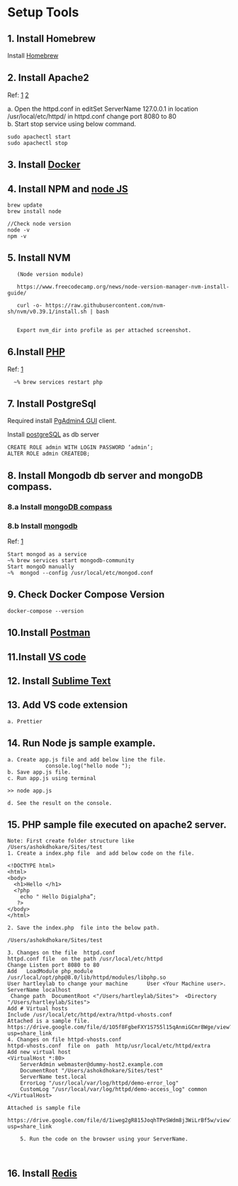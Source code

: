 # Setup Tools
 
## 1. Install Homebrew 
Install [Homebrew](https://brew.sh/)

## 2. Install Apache2 
Ref:
[1](https://www.javatpoint.com/how-to-install-apache-on-mac)
[2](https://www.digitalocean.com/community/tutorials/apache-configuration-error-ah00558-could-not-reliably-determine-the-server-s-fully-qualified-domain-name)

a. Open the httpd.conf in editSet  ServerName 127.0.0.1 in location  /usr/local/etc/httpd/ in httpd.conf change port 8080 to 80
</br>
b. Start stop service using below command.
```
sudo apachectl start
sudo apachectl stop
```
## 3. Install [Docker](https://docs.docker.com/desktop/install/mac-install/)  
       

## 4. Install NPM  and [node JS ](https://nodejs.org/en/download/package-manager/)
      
```
brew update 
brew install node

//Check node version 
node -v
npm -v
```
## 5. Install NVM 
       (Node version module)

       https://www.freecodecamp.org/news/node-version-manager-nvm-install-guide/

       curl -o- https://raw.githubusercontent.com/nvm-sh/nvm/v0.39.1/install.sh | bash


       Export nvm_dir into profile as per attached screenshot.



## 6.Install [PHP]( https://www.php.net/manual/en/install.macosx.packages.php)
   Ref: [1](https://www.geeksforgeeks.org/how-to-install-php-on-macos/)
```
  ~% brew services restart php
```

## 7. Install PostgreSql  

Required  install [PgAdmin4 GUI](https://www.pgadmin.org/download/pgadmin-4-macos/)  client.

Install [postgreSQL](https://www.sqlshack.com/setting-up-a-postgresql-database-on-mac/) as db server
```
CREATE ROLE admin WITH LOGIN PASSWORD ‘admin’;
ALTER ROLE admin CREATEDB;
```

## 8. Install  Mongodb db server and mongoDB compass.

### 8.a  Install [mongoDB compass](https://www.mongodb.com/try/download/shell)
    

### 8.b Install [mongodb](https://github.com/mongodb/homebrew-brew)

Ref: [1](https://www.mongodb.com/docs/manual/tutorial/install-mongodb-on-os-x/)
```
Start mongod as a service
~% brew services start mongodb-community
Start mongoD manually 
~%  mongod --config /usr/local/etc/mongod.conf
```
## 9. Check Docker Compose Version
```docker-compose --version```

## 10.Install [Postman](https://www.postman.com/downloads/)

## 11.Install [VS code](https://code.visualstudio.com/docs/setup/mac)

## 12. Install [Sublime Text ](https://www.sublimetext.com/3)

## 13. Add VS code extension 
	a. Prettier 
## 14. Run Node js  sample example.
```
a. Create app.js file and add below line the file.
      		console.log("hello node ");
b. Save app.js file.
c. Run app.js using terminal 

>> node app.js 

d. See the result on the console.

```
## 15. PHP sample file executed on apache2 server.
```
Note: First create folder structure like /Users/ashokdhokare/Sites/test
1. Create a index.php file  and add below code on the file.

<!DOCTYPE html>
<html>
<body>
  <h1>Hello </h1>
  <?php
    echo " Hello Digialpha”;
   ?>
</body>
</html>

2. Save the index.php  file into the below path.

/Users/ashokdhokare/Sites/test

3. Changes on the file  httpd.conf
httpd.conf file  on the path /usr/local/etc/httpd
Change Listen port 8080 to 80
Add   LoadModule php_module /usr/local/opt/php@8.0/lib/httpd/modules/libphp.so
User hartleylab to change your machine      User <Your Machine user>.
ServerName localhost
 Change path  DocumentRoot <"/Users/hartleylab/Sites">  <Directory "/Users/hartleylab/Sites">
Add # Virtual hosts
Include /usr/local/etc/httpd/extra/httpd-vhosts.conf
Attached is a sample file.  
https://drive.google.com/file/d/1O5f8FgbeFXY1S755l15qAnmiGCmr8Wge/view?usp=share_link
4. Changes on file httpd-vhosts.conf 
httpd-vhosts.conf  file on  path  http/usr/local/etc/httpd/extra 
Add new virtual host 
<VirtualHost *:80>
    ServerAdmin webmaster@dummy-host2.example.com
    DocumentRoot "/Users/ashokdhokare/Sites/test"
    ServerName test.local
    ErrorLog "/usr/local/var/log/httpd/demo-error_log"
    CustomLog "/usr/local/var/log/httpd/demo-access_log" common
</VirtualHost>

Attached is sample file

https://drive.google.com/file/d/1iweg2gR815JoqhTPeSWdm8j3WiLrBf5w/view?usp=share_link

	5. Run the code on the browser using your ServerName.

		
```


## 16. Install  [Redis](https://redis.io/docs/getting-started/installation/install-redis-on-mac-os/) 




